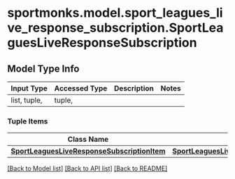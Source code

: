 # sportmonks.model.sport_leagues_live_response_subscription.SportLeaguesLiveResponseSubscription

## Model Type Info
Input Type | Accessed Type | Description | Notes
------------ | ------------- | ------------- | -------------
list, tuple,  | tuple,  |  | 

### Tuple Items
Class Name | Input Type | Accessed Type | Description | Notes
------------- | ------------- | ------------- | ------------- | -------------
[**SportLeaguesLiveResponseSubscriptionItem**](SportLeaguesLiveResponseSubscriptionItem.md) | [**SportLeaguesLiveResponseSubscriptionItem**](SportLeaguesLiveResponseSubscriptionItem.md) | [**SportLeaguesLiveResponseSubscriptionItem**](SportLeaguesLiveResponseSubscriptionItem.md) |  | 

[[Back to Model list]](../../README.md#documentation-for-models) [[Back to API list]](../../README.md#documentation-for-api-endpoints) [[Back to README]](../../README.md)

